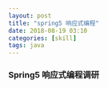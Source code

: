 ```yaml
---
layout: post
title: "spring5 响应式编程"
date: 2018-08-19 03:10
categories: [skill]
tags: java
---
```


### Spring5 响应式编程调研

